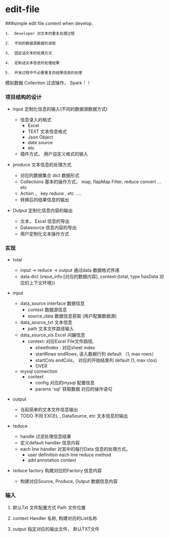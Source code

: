 # edit-file
###simple edit file content when develop.

```
1.	Developer 对文本的重复处理过程

2.	不同的数据源数据的读取

3.	固定话文本的处理方式

4.	定制话文本信息的处理结果

5.	开发过程中不必要重复的结果信息的处理	
```

模拟数据 Collection 过滤操作， Spark！！

### 项目结构的设计
+ input 定制化信息的输入(不同的数据源数据方式)
	+ 信息录入的格式
		- Excel
		- TEXT 文本信息格式
		- Json Object
		- date source 
		- etc
	+ 插件方式， 用户自定义格式的输入

+ produce 文本信息的处理方式
	+ 对应的数据集合 dict 数据形式
	+ Collections 基本的操作方式， map, flapMap Filter, reduce convert ... etc
	+ Action ， key reduce , etc ..... 
	+ 转换后的结果信息的输出

+ Output 定制化信息内容的输出
	+	文本， Excel 信息的导出
	+	Datasource 信息内容的导出
	+	用户定制化文本操作方式
	
### 实现
+ total
	- input -> reduce -> output 通过data 数据格式传递
	- data dict {input_info:[对应的数据内容], context:{total, type hasData 对应的上下文环境}}

+	input
	- data_source interface 数据信息
		+ context 数据源信息
		+ source_data 数据信息获取 (用户配置数据源)
	- data_source_txt 文本信息
		+ path 文本文件路径输入
	- data_source_xls Excel 问蹦信息
	    + context:  对应Excel File文件路径, 
	        - sheetIndex : 对应sheet index
	        - startRows endRows, 读入数据行列 default （1, max rows）
	        - startCols endCols， 对应的开始结束列 default (1, max clos)
	        - OVER
	- mysql connection 
	    + context
	        - config 对应的mysql 配置信息
	        - params 'sql' 获取数据 对应的操作语句
	
+	output
	- 当前简单的文本文件信息输出
	- TODO 不同 EXCEL , DataSource, etc 文本信息的输出 
	
+	reduce
    -   handle 过滤处理信息结果
    -   定义default handler 信息内容
    - 	each line handler 对其中的每行Data 信息的处理方式。
    	-	user definition each line reduce method
    	- 	add annotation context
    	
+ reduce factory 构建对应的Factory 信息内容
	-	构建对应Source, Produce, Output 数据信息内容
	
	
### 输入
1.  默认Txt 文件配置方式 Path 文件位置

2.  context Handler 名称, 构建对应的List名称

3.  output 指定对应的输出文件， 默认TXT文件
